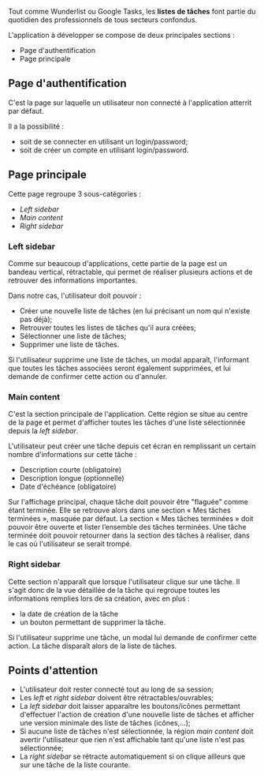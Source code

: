 
Tout comme Wunderlist ou Google Tasks, les **listes de tâches** font partie du quotidien des professionnels de tous secteurs confondus.

L'application à développer se compose de deux principales sections :
- Page d'authentification
- Page principale

## Page d'authentification

C'est la page sur laquelle un utilisateur non connecté à l'application atterrit par défaut.

Il a la possibilité :
- soit de se connecter en utilisant un login/password;
- soit de créer un compte en utilisant login/password.

## Page principale

Cette page regroupe 3 sous-catégories :
- *Left sidebar*
- *Main content*
- *Right sidebar*

### Left sidebar

Comme sur beaucoup d'applications, cette partie de la page est un bandeau vertical, rétractable, qui permet de réaliser plusieurs actions et de retrouver des informations importantes.

Dans notre cas, l'utilisateur doit pouvoir :
- Créer une nouvelle liste de tâches (en lui précisant un nom qui n'existe pas déjà);
- Retrouver toutes les listes de tâches qu'il aura créées;
- Sélectionner une liste de tâches;
- Supprimer une liste de tâches.

Si l'utilisateur supprime une liste de tâches, un modal apparaît, l'informant que toutes les tâches associées seront également supprimées, et lui demande de confirmer cette action ou d'annuler.

### Main content

C'est la section principale de l'application. Cette région se situe au centre de la page et permet d'afficher toutes les tâches d'une liste sélectionnée depuis la *left sidebar*.

L'utilisateur peut créer une tâche depuis cet écran en remplissant un certain nombre d'informations sur cette tâche :
- Description courte (obligatoire)
- Description longue (optionnelle)
- Date d'échéance (obligatoire)

Sur l'affichage principal, chaque tâche doit pouvoir être "flaguée" comme étant terminée. Elle se retrouve alors dans une section « Mes tâches terminées », masquée par défaut.
La section « Mes tâches terminées » doit pouvoir être ouverte et lister l’ensemble des tâches terminées.
Une tâche terminée doit pouvoir retourner dans la section des tâches à réaliser, dans le cas où l'utilisateur se serait trompé.

### Right sidebar

Cette section n'apparaît que lorsque l'utilisateur clique sur une tâche. Il s'agit donc de la vue détaillée de la tâche qui regroupe toutes les informations remplies lors de sa création, avec en plus :
- la date de création de la tâche
- un bouton permettant de supprimer la tâche.

Si l'utilisateur supprime une tâche, un modal lui demande de confirmer cette action. La tâche disparaît alors de la liste de tâches.

## Points d'attention

- L'utilisateur doit rester connecté tout au long de sa session;
- Les *left* et *right sidebar* doivent être rétractables/ouvrables;
- La *left sidebar* doit laisser apparaître les boutons/icônes permettant d'effectuer l'action de création d'une nouvelle liste de tâches et afficher une version minimale des liste de tâches (icônes,...);
- Si aucune liste de tâches n'est sélectionnée, la région *main content* doit avertir l'utilisateur que rien n'est affichable tant qu'une liste n'est pas sélectionnée;
- La *right sidebar* se rétracte automatiquement si on clique ailleurs que sur une tâche de la liste courante.

